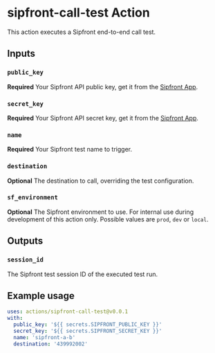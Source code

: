 # sipfront-call-test Action

This action executes a Sipfront end-to-end call test.

## Inputs

### `public_key`

**Required** Your Sipfront API public key, get it from the [Sipfront App](https://app.sipfront.com/subscription/apikey).


### `secret_key`

**Required** Your Sipfront API secret key, get it from the [Sipfront App](https://app.sipfront.com/subscription/apikey).

### `name`

**Required** Your Sipfront test name to trigger.

### `destination`

**Optional** The destination to call, overriding the test configuration.

### `sf_environment`

**Optional** The Sipfront environment to use. For internal use during development of this action only. Possible values are `prod`, `dev` or `local`.

## Outputs

### `session_id`

The Sipfront test session ID of the executed test run.


## Example usage

```yaml
uses: actions/sipfront-call-test@v0.0.1
with:
  public_key: '${{ secrets.SIPFRONT_PUBLIC_KEY }}'
  secret_key: '${{ secrets.SIPFRONT_SECRET_KEY }}'
  name: 'sipfront-a-b'
  destination: '439992002'
```